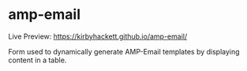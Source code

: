# amp-email
Live Preview: https://kirbyhackett.github.io/amp-email/

Form used to dynamically generate AMP-Email templates by displaying content in a table.
